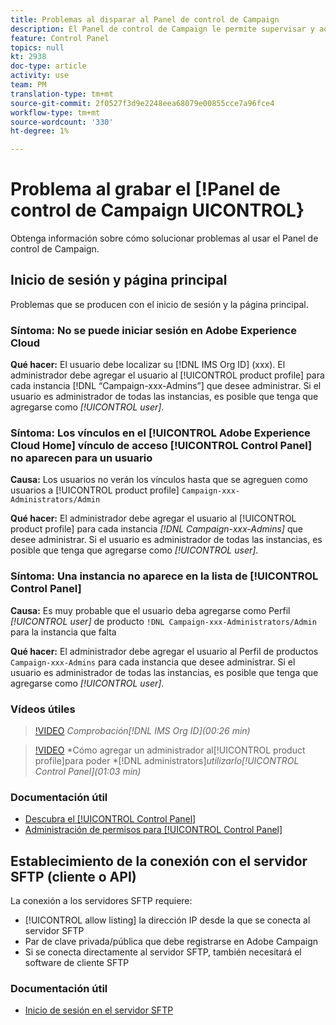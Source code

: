 ```yaml
---
title: Problemas al disparar al Panel de control de Campaign
description: El Panel de control de Campaign le permite supervisar y administrar su almacenamiento SFTP por instancia y direcciones IP de lista de permitidos.
feature: Control Panel
topics: null
kt: 2938
doc-type: article
activity: use
team: PM
translation-type: tm+mt
source-git-commit: 2f0527f3d9e2248eea68079e00855cce7a96fce4
workflow-type: tm+mt
source-wordcount: '330'
ht-degree: 1%

---
```



# Problema al grabar el [!Panel de control de Campaign UICONTROL}

Obtenga información sobre cómo solucionar problemas al usar el Panel de control de Campaign.

## Inicio de sesión y página principal

Problemas que se producen con el inicio de sesión y la página principal.

### Síntoma: No se puede iniciar sesión en Adobe Experience Cloud

**Qué hacer:**
El usuario debe localizar su [!DNL IMS Org ID] (xxx). El administrador debe agregar el usuario al [!UICONTROL product profile] para cada instancia [!DNL “Campaign-xxx-Admins”] que desee administrar. Si el usuario es administrador de todas las instancias, es posible que tenga que agregarse como *[!UICONTROL user]*.

### Síntoma: Los vínculos en el [!UICONTROL Adobe Experience Cloud Home] vínculo de acceso [!UICONTROL Control Panel] no aparecen para un usuario

**Causa:**
Los usuarios no verán los vínculos hasta que se agreguen como usuarios a [!UICONTROL product profile] `Campaign-xxx-Administrators/Admin`

**Qué hacer:**
El administrador debe agregar el usuario al [!UICONTROL product profile] para cada instancia *[!DNL Campaign-xxx-Admins]* que desee administrar. Si el usuario es administrador de todas las instancias, es posible que tenga que agregarse como *[!UICONTROL user]*.

### Síntoma: Una instancia no aparece en la lista de [!UICONTROL Control Panel]

**Causa:**
Es muy probable que el usuario deba agregarse como Perfil *[!UICONTROL user]* de producto `!DNL Campaign-xxx-Administrators/Admin` para la instancia que falta

**Qué hacer:**
El administrador debe agregar el usuario al Perfil de productos `Campaign-xxx-Admins` para cada instancia que desee administrar. Si el usuario es administrador de todas las instancias, es posible que tenga que agregarse como *[!UICONTROL user]*.

### Vídeos útiles

>[!VIDEO](https://video.tv.adobe.com/v/27183?quality=12)
*Comprobación[!DNL IMS Org ID](00:26 min)*

>[!VIDEO](https://video.tv.adobe.com/v/27147?quality=12)
*Cómo agregar un administrador al[!UICONTROL product profile]para poder *[!DNL administrators]*utilizarlo[!UICONTROL Control Panel](01:03 min)*

### Documentación útil

* [Descubra el [!UICONTROL Control Panel]](https://helpx.adobe.com/campaign/kb/control-panel-overview.html)
* [Administración de permisos para [!UICONTROL Control Panel]](https://helpx.adobe.com/campaign/kb/control-panel-access.html)

## Establecimiento de la conexión con el servidor SFTP (cliente o API)

La conexión a los servidores SFTP requiere:

* [!UICONTROL allow listing] la dirección IP desde la que se conecta al servidor SFTP
* Par de clave privada/pública que debe registrarse en Adobe Campaign
* Si se conecta directamente al servidor SFTP, también necesitará el software de cliente SFTP

### Documentación útil

* [Inicio de sesión en el servidor SFTP](https://helpx.adobe.com/campaign/kb/control-panel-sftp.html#LoggingintoyourSFTPserver)

